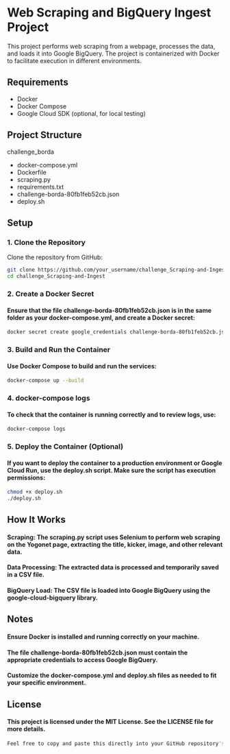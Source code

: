 # Web Scraping and BigQuery Ingest Project

This project performs web scraping from a webpage, processes the data, and loads it into Google BigQuery. The project is containerized with Docker to facilitate execution in different environments.

## Requirements

- Docker
- Docker Compose
- Google Cloud SDK (optional, for local testing)

## Project Structure

challenge_borda 
- docker-compose.yml 
- Dockerfile 
-   scraping.py 
  - requirements.txt 
  - challenge-borda-80fb1feb52cb.json 
-  deploy.sh

## Setup

### 1. Clone the Repository

Clone the repository from GitHub:

```bash
git clone https://github.com/your_username/challenge_Scraping-and-Ingest.git
cd challenge_Scraping-and-Ingest
```
### 2. Create a Docker Secret
#### Ensure that the file challenge-borda-80fb1feb52cb.json is in the same folder as your docker-compose.yml, and create a Docker secret:

```bash
docker secret create google_credentials challenge-borda-80fb1feb52cb.json

```

### 3. Build and Run the Container
#### Use Docker Compose to build and run the services:

```bash
docker-compose up --build
```

### 4. docker-compose logs
#### To check that the container is running correctly and to review logs, use:
```bash
docker-compose logs
```

### 5. Deploy the Container (Optional)
#### If you want to deploy the container to a production environment or Google Cloud Run, use the deploy.sh script. Make sure the script has execution permissions:

```bash
chmod +x deploy.sh
./deploy.sh
```


## How It Works
#### Scraping: The scraping.py script uses Selenium to perform web scraping on the Yogonet page, extracting the title, kicker, image, and other relevant data.

#### Data Processing: The extracted data is processed and temporarily saved in a CSV file.

#### BigQuery Load: The CSV file is loaded into Google BigQuery using the google-cloud-bigquery library.

## Notes
#### Ensure Docker is installed and running correctly on your machine.
#### The file challenge-borda-80fb1feb52cb.json must contain the appropriate credentials to access Google BigQuery.
#### Customize the docker-compose.yml and deploy.sh files as needed to fit your specific environment.

## License
####  This project is licensed under the MIT License. See the LICENSE file for more details.

```bash
Feel free to copy and paste this directly into your GitHub repository's `README.md` file.
```



